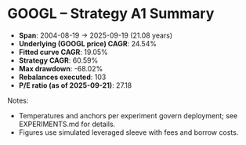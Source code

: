 # GOOGL – Strategy A1 Summary

- **Span**: 2004-08-19 → 2025-09-19 (21.08 years)
- **Underlying (GOOGL price) CAGR**: 24.54%
- **Fitted curve CAGR**: 19.05%
- **Strategy CAGR**: 60.59%
- **Max drawdown**: -68.02%
- **Rebalances executed**: 103
- **P/E ratio (as of 2025-09-21)**: 27.18

Notes:

- Temperatures and anchors per experiment govern deployment; see EXPERIMENTS.md for details.
- Figures use simulated leveraged sleeve with fees and borrow costs.

